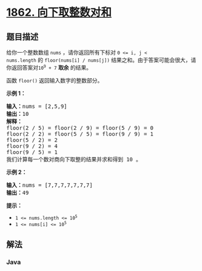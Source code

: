 # [1862. 向下取整数对和](https://leetcode.cn/problems/sum-of-floored-pairs)

## 题目描述

<p>给你一个整数数组 <code>nums</code> ，请你返回所有下标对 <code>0 &lt;= i, j &lt; nums.length</code> 的 <code>floor(nums[i] / nums[j])</code> 结果之和。由于答案可能会很大，请你返回答案对<code>10<sup>9</sup> + 7</code> <strong>取余</strong> 的结果。</p>

<p>函数 <code>floor()</code> 返回输入数字的整数部分。</p>



<p><strong>示例 1：</strong></p>

<pre><b>输入：</b>nums = [2,5,9]
<b>输出：</b>10
<strong>解释：</strong>
floor(2 / 5) = floor(2 / 9) = floor(5 / 9) = 0
floor(2 / 2) = floor(5 / 5) = floor(9 / 9) = 1
floor(5 / 2) = 2
floor(9 / 2) = 4
floor(9 / 5) = 1
我们计算每一个数对商向下取整的结果并求和得到 10 。
</pre>

<p><strong>示例 2：</strong></p>

<pre><b>输入：</b>nums = [7,7,7,7,7,7,7]
<b>输出：</b>49
</pre>



<p><strong>提示：</strong></p>

<ul>
	<li><code>1 &lt;= nums.length &lt;= 10<sup>5</sup></code></li>
	<li><code>1 &lt;= nums[i] &lt;= 10<sup>5</sup></code></li>
</ul>

## 解法

### **Java**

```java

```
